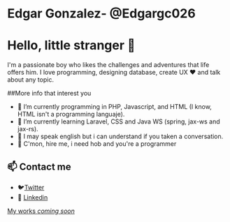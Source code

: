 # **Edgar Gonzalez- @Edgargc026**

# Hello, little stranger 👋
I'm a passionate boy who likes the challenges and adventures that life offers him. I love programming, designing database, create UX ♥ and talk about any topic.

##More info that interest you
- 🔭 I’m currently programming in PHP, Javascript, and HTML (I know, HTML isn't a programming languaje). 
- 🌱 I’m currently learning Laravel, CSS and Java WS (spring, jax-ws and jax-rs).
- 👯 I may speak english but i can understand if you taken a conversation.
- 💬 C'mon, hire me, i need hob and you're a programmer

## 📫 Contact me
- 🐦[Twitter](https://twitter.com/EdgarGc026) 
- 📮 [Linkedin](https://www.linkedin.com/in/edgargc026/) 

[My works *coming soon*]()

